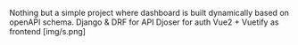 Nothing but a simple project where dashboard is built dynamically based on openAPI schema.
Django & DRF for API
Djoser for auth
Vue2 + Vuetify as frontend
[img/s.png]